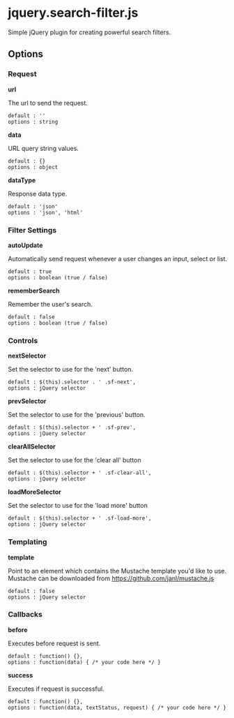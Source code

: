 # jquery.search-filter.js
Simple jQuery plugin for creating powerful search filters.

## Options

### Request

**url**

The url to send the request.
```
default : ''
options : string
```

**data**

URL query string values.
```
default : {}
options : object
```

**dataType**

Response data type.
```
default : 'json'
options : 'json', 'html'
```

### Filter Settings

**autoUpdate**

Automatically send request whenever a user changes an input, select or list.
```
default : true
options : boolean (true / false)
```

**rememberSearch**

Remember the user's search.

```
default : false
options : boolean (true / false)
```

### Controls

**nextSelector**

Set the selector to use for the 'next' button.

```
default : $(this).selector . ' .sf-next',
options : jQuery selector
```

**prevSelector**

Set the selector to use for the 'previous' button.

```
default : $(this).selector + ' .sf-prev',
options : jQuery selector
```

**clearAllSelector**

Set the selector to use for the 'clear all' button

```
default : $(this).selector + ' .sf-clear-all',
options : jQuery selector
```

**loadMoreSelector**

Set the selector to use for the 'load more' button

```
default : $(this).selector + ' .sf-load-more',
options : jQuery selector
```

### Templating

**template**

Point to an element which contains the Mustache template you'd like to use. Mustache can be downloaded from https://github.com/janl/mustache.js

```
default : false
options : jQuery selector
```

### Callbacks

**before**

Executes before request is sent.

```
default : function() {},
options : function(data) { /* your code here */ }
```

**success**

Executes if request is successful.

```
default : function() {},
options : function(data, textStatus, request) { /* your code here */ }
```
